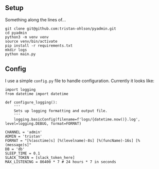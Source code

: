 ## Setup
Something along the lines of...
```
git clone git@github.com:tristan-ohlson/pyadmin.git
cd pyadmin
python3 -m venv venv
source venv/bin/activate
pip install -r requirements.txt
mkdir logs
python main.py
```

## Config
I use a simple `config.py` file to handle configuration. Currently it looks like:
```
import logging
from datetime import datetime

def configure_logging():
    '''
    Sets up logging formatting and output file.
    '''
    logging.basicConfig(filename=f'logs/{datetime.now()}.log', level=logging.DEBUG, format=FORMAT)

CHANNEL = 'admin'
ADMIN = 'tristan'
FORMAT = "[%(asctime)s] [%(levelname)-8s] [%(funcName)-16s] [%(message)s]"
DB = 'db'
SLEEP_TIME = 0.1
SLACK_TOKEN = [slack_token_here]
MAX_LISTENING = 86400 * 7 # 24 hours * 7 in seconds
```